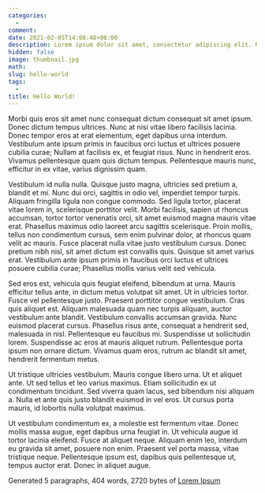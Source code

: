 ```yaml
---
categories:
  -
comment:
date: 2021-02-05T14:08:48+08:00
description: Lorem ipsum dolor sit amet, consectetur adipiscing elit. Nunc feugiat porttitor.
hidden: false
image: thumbnail.jpg
math:
slug: hello-world
tags:
  -
title: Hello World!
---
```


Morbi quis eros sit amet nunc consequat dictum consequat sit amet ipsum. Donec dictum tempus ultrices. Nunc at nisi vitae libero facilisis lacinia. Donec tempor eros at erat elementum, eget dapibus urna interdum. Vestibulum ante ipsum primis in faucibus orci luctus et ultrices posuere cubilia curae; Nullam at facilisis ex, et feugiat risus. Nunc in hendrerit eros. Vivamus pellentesque quam quis dictum tempus. Pellentesque mauris nunc, efficitur in ex vitae, varius dignissim quam.

Vestibulum id nulla nulla. Quisque justo magna, ultricies sed pretium a, blandit et mi. Nunc dui orci, sagittis in odio vel, imperdiet tempor turpis. Aliquam fringilla ligula non congue commodo. Sed ligula tortor, placerat vitae lorem in, scelerisque porttitor velit. Morbi facilisis, sapien ut rhoncus accumsan, tortor tortor venenatis orci, sit amet euismod magna mauris vitae erat. Phasellus maximus odio laoreet arcu sagittis scelerisque. Proin mollis, tellus non condimentum cursus, sem enim pulvinar dolor, at rhoncus quam velit ac mauris. Fusce placerat nulla vitae justo vestibulum cursus. Donec pretium nibh nisl, sit amet dictum est convallis quis. Quisque sit amet varius erat. Vestibulum ante ipsum primis in faucibus orci luctus et ultrices posuere cubilia curae; Phasellus mollis varius velit sed vehicula.

Sed eros est, vehicula quis feugiat eleifend, bibendum at urna. Mauris efficitur tellus ante, in dictum metus volutpat sit amet. Ut in ultricies tortor. Fusce vel pellentesque justo. Praesent porttitor congue vestibulum. Cras quis aliquet est. Aliquam malesuada quam nec turpis aliquam, auctor vestibulum ante blandit. Vestibulum convallis accumsan gravida. Nunc euismod placerat cursus. Phasellus risus ante, consequat a hendrerit sed, malesuada in nisl. Pellentesque eu faucibus mi. Suspendisse ut sollicitudin lorem. Suspendisse ac eros at mauris aliquet rutrum. Pellentesque porta ipsum non ornare dictum. Vivamus quam eros, rutrum ac blandit sit amet, hendrerit fermentum metus.

Ut tristique ultricies vestibulum. Mauris congue libero urna. Ut et aliquet ante. Ut sed tellus et leo varius maximus. Etiam sollicitudin ex ut condimentum tincidunt. Sed viverra quam lacus, sed bibendum nisi aliquam a. Nulla et ante quis justo blandit euismod in vel eros. Ut cursus porta mauris, id lobortis nulla volutpat maximus.

Ut vestibulum condimentum ex, a molestie est fermentum vitae. Donec mollis massa augue, eget dapibus urna feugiat in. Ut vehicula augue id tortor lacinia eleifend. Fusce at aliquet neque. Aliquam enim leo, interdum eu gravida sit amet, posuere non enim. Praesent vel porta massa, vitae tristique neque. Pellentesque ipsum est, dapibus quis pellentesque ut, tempus auctor erat. Donec in aliquet augue.

Generated 5 paragraphs, 404 words, 2720 bytes of [Lorem Ipsum](https://www.lipsum.com/)

